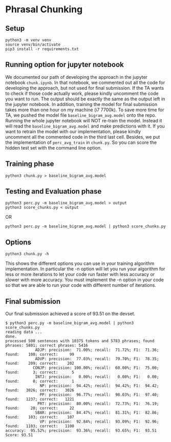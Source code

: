 
# Phrasal Chunking

## Setup

    python3 -m venv venv
    source venv/bin/activate
    pip3 install -r requirements.txt
	
## Running option for jupyter notebook

We documented our path of developing the approach in the jupyter notebook `chunk.ipynb`. In that notebook, we commented out all the code for developing the approach, but not used for final submission. If the TA wants to check if those code actually work, please kindly uncomment the code you want to run. The output should be exactly the same as the output left in the jupyter notebook. In addition, training the model for final submission takes more than one hour on my machine (i7 7700k). To save more time for TA, we pushed the model file `baseline_bigram_avg.model` onto the repo. Running the whole jupyter notebook will NOT re-train the model. Instead it will read the `baseline_bigram_avg.model` and make predictions with it. If you want to retrain the model with our implementation, please kindly uncomment all the commented code in the third last cell. Besides, we put the implementation of `perc_avg_train` in `chunk.py`. So you can score the hidden test set with the command line option.

## Training phase

    python3 chunk.py > baseline_bigram_avg.model

## Testing and Evaluation phase

    python3 perc.py -m baseline_bigram_avg.model > output
    python3 score_chunks.py < output

OR

    python3 perc.py -m baseline_bigram_avg.model | python3 score_chunks.py

## Options

    python3 chunk.py -h

This shows the different options you can use in your training
algorithm implementation.  In particular the -n option will let you
run your algorithm for less or more iterations to let your code run
faster with less accuracy or slower with more accuracy. You must
implement the -n option in your code so that we are able to run
your code with different number of iterations.

## Final submission

Our final submission achieved a score of 93.51 on the devset.

    $ python3 perc.py -m baseline_bigram_avg.model | python3 score_chunks.py 
    reading data ... 
    done.
    processed 500 sentences with 10375 tokens and 5783 phrases; found phrases: 5801; correct phrases: 5416
				 ADJP: precision:  71.00%; recall:  71.72%; F1:  71.36; found:    100; correct:     99
				 ADVP: precision:  77.03%; recall:  79.70%; F1:  78.35; found:    209; correct:    202
				CONJP: precision: 100.00%; recall:  60.00%; F1:  75.00; found:      3; correct:      5
				 INTJ: precision:   0.00%; recall:   0.00%; F1:   0.00; found:      0; correct:      1
				   NP: precision:  94.42%; recall:  94.42%; F1:  94.42; found:   3026; correct:   3026
				   PP: precision:  96.77%; recall:  98.03%; F1:  97.40; found:   1237; correct:   1221
				  PRT: precision:  80.00%; recall:  72.73%; F1:  76.19; found:     20; correct:     22
				 SBAR: precision:  84.47%; recall:  81.31%; F1:  82.86; found:    103; correct:    107
				   VP: precision:  92.84%; recall:  93.09%; F1:  92.96; found:   1103; correct:   1100
	accuracy:  95.52%; precision:  93.36%; recall:  93.65%; F1:  93.51
	Score: 93.51
